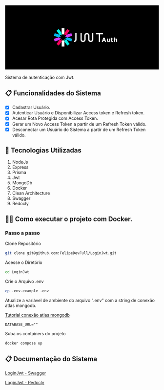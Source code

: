 ![logo](logo.png)


Sistema de autenticação com Jwt.

## 📋 Funcionalidades do Sistema

- [x] Cadastrar Usuário.
- [x] Autenticar Usuário e Disponibilizar Access token e Refresh token.
- [x] Acesar Rota Protegida com Access Token.
- [x] Gerar um Novo Access Token a partir de um Refresh Token válido.
- [x] Desconectar um Usuário do Sistema a partir de um Refresh Token válido.

## 🔨 Tecnologias Utilizadas

 1. NodeJs
 2. Express
 3. Prisma
 4. Jwt
 5. MongoDb
 6. Docker
 7. Clean Architecture
 8. Swagger
 9. Redocly

## 👨‍💻 Como executar o projeto com Docker.

### Passo a passo
Clone Repositório
```sh
git clone git@github.com:FelipeDevFull/LoginJwt.git
```
Acesse o Diretório
```sh
cd LoginJwt
```
Crie o Arquivo .env
```sh
cp .env.example .env
```
Atualize a variável de ambiente do arquivo ".env" com a string de conexão atlas mongodb.

[Tutorial conexão atlas mongodb](https://youtu.be/anMK76I2dUA?t=892)
```dosini
DATABASE_URL=""
```
Suba os containers do projeto
```sh
docker compose up
```

## 📋 Documentação do Sistema

[LoginJwt - Swagger](http://localhost:3000/v1/user/swagger)

[LoginJwt - Redocly](http://localhost:3000/v1/user/redocly)
